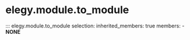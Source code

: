 
# elegy.module.to_module

::: elegy.module.to_module
    selection:
        inherited_members: true
        members:
            - __NONE__
        